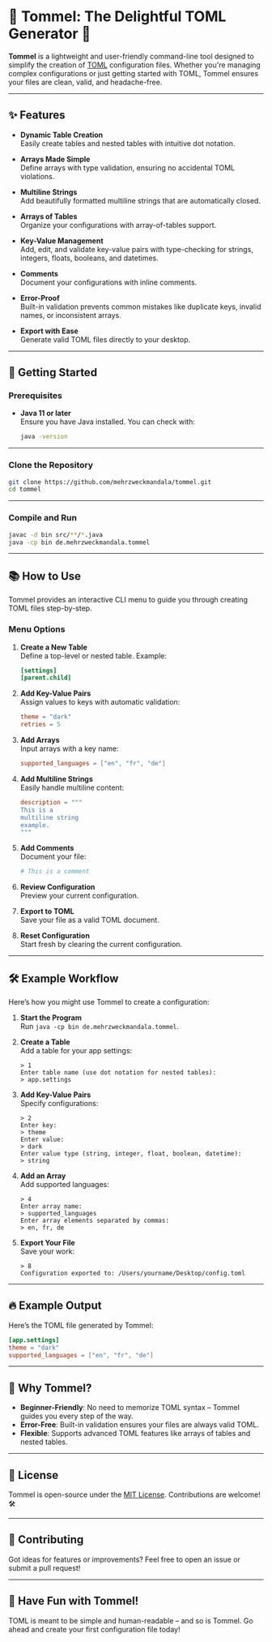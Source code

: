 # 🐚 Tommel: The Delightful TOML Generator 🐚

**Tommel** is a lightweight and user-friendly command-line tool designed to simplify the creation of [TOML](https://toml.io/) configuration files. Whether you're managing complex configurations or just getting started with TOML, Tommel ensures your files are clean, valid, and headache-free.

---

## ✨ Features

- **Dynamic Table Creation**  
  Easily create tables and nested tables with intuitive dot notation.

- **Arrays Made Simple**  
  Define arrays with type validation, ensuring no accidental TOML violations.

- **Multiline Strings**  
  Add beautifully formatted multiline strings that are automatically closed.

- **Arrays of Tables**  
  Organize your configurations with array-of-tables support.

- **Key-Value Management**  
  Add, edit, and validate key-value pairs with type-checking for strings, integers, floats, booleans, and datetimes.

- **Comments**  
  Document your configurations with inline comments.

- **Error-Proof**  
  Built-in validation prevents common mistakes like duplicate keys, invalid names, or inconsistent arrays.

- **Export with Ease**  
  Generate valid TOML files directly to your desktop.

---

## 🚀 Getting Started

### Prerequisites

- **Java 11 or later**  
  Ensure you have Java installed. You can check with:
  ```bash
  java -version
  ```

---

### Clone the Repository

```bash
git clone https://github.com/mehrzweckmandala/tommel.git
cd tommel
```

---

### Compile and Run

```bash
javac -d bin src/**/*.java
java -cp bin de.mehrzweckmandala.tommel
```

---

## 📚 How to Use

Tommel provides an interactive CLI menu to guide you through creating TOML files step-by-step.

### Menu Options

1. **Create a New Table**  
   Define a top-level or nested table. Example:
   ```toml
   [settings]
   [parent.child]
   ```

2. **Add Key-Value Pairs**  
   Assign values to keys with automatic validation:
   ```toml
   theme = "dark"
   retries = 5
   ```

3. **Add Arrays**  
   Input arrays with a key name:
   ```toml
   supported_languages = ["en", "fr", "de"]
   ```

4. **Add Multiline Strings**  
   Easily handle multiline content:
   ```toml
   description = """
   This is a
   multiline string
   example.
   """
   ```

5. **Add Comments**  
   Document your file:
   ```toml
   # This is a comment
   ```

6. **Review Configuration**  
   Preview your current configuration.

7. **Export to TOML**  
   Save your file as a valid TOML document.

8. **Reset Configuration**  
   Start fresh by clearing the current configuration.

---

## 🛠 Example Workflow

Here’s how you might use Tommel to create a configuration:

1. **Start the Program**  
   Run `java -cp bin de.mehrzweckmandala.tommel`.

2. **Create a Table**  
   Add a table for your app settings:
   ```
   > 1
   Enter table name (use dot notation for nested tables):
   > app.settings
   ```

3. **Add Key-Value Pairs**  
   Specify configurations:
   ```
   > 2
   Enter key:
   > theme
   Enter value:
   > dark
   Enter value type (string, integer, float, boolean, datetime):
   > string
   ```

4. **Add an Array**  
   Add supported languages:
   ```
   > 4
   Enter array name:
   > supported_languages
   Enter array elements separated by commas:
   > en, fr, de
   ```

5. **Export Your File**  
   Save your work:
   ```
   > 8
   Configuration exported to: /Users/yourname/Desktop/config.toml
   ```

---

## 🔥 Example Output

Here’s the TOML file generated by Tommel:

```toml
[app.settings]
theme = "dark"
supported_languages = ["en", "fr", "de"]
```

---

## 🌟 Why Tommel?

- **Beginner-Friendly**: No need to memorize TOML syntax – Tommel guides you every step of the way.
- **Error-Free**: Built-in validation ensures your files are always valid TOML.
- **Flexible**: Supports advanced TOML features like arrays of tables and nested tables.

---

## 📄 License

Tommel is open-source under the [MIT License](LICENSE). Contributions are welcome! 🛠️

---

## 🤝 Contributing

Got ideas for features or improvements? Feel free to open an issue or submit a pull request!

---

## 🎉 Have Fun with Tommel!

TOML is meant to be simple and human-readable – and so is Tommel. Go ahead and create your first configuration file today!

